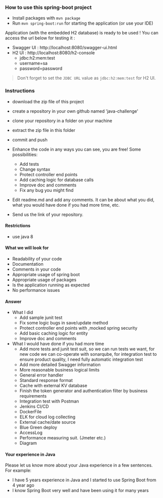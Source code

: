 ### How to use this spring-boot project

- Install packages with `mvn package`
- Run `mvn spring-boot:run` for starting the application (or use your IDE)

Application (with the embedded H2 database) is ready to be used ! You can access the url below for testing it :

- Swagger UI : http://localhost:8080/swagger-ui.html
- H2 UI : http://localhost:8080/h2-console
  - jdbc:h2:mem:test 
  - username=sa 
  - password=password

> Don't forget to set the `JDBC URL` value as `jdbc:h2:mem:test` for H2 UI.



### Instructions

- download the zip file of this project
- create a repository in your own github named 'java-challenge'
- clone your repository in a folder on your machine
- extract the zip file in this folder
- commit and push

- Enhance the code in any ways you can see, you are free! Some possibilities:
  - Add tests
  - Change syntax
  - Protect controller end points
  - Add caching logic for database calls
  - Improve doc and comments
  - Fix any bug you might find
- Edit readme.md and add any comments. It can be about what you did, what you would have done if you had more time, etc.
- Send us the link of your repository.

#### Restrictions
- use java 8


#### What we will look for
- Readability of your code
- Documentation
- Comments in your code 
- Appropriate usage of spring boot
- Appropriate usage of packages
- Is the application running as expected
- No performance issues

#### Answer
- What I did
    - Add sample junit test
    - Fix some logic bugs in save/update method
    - Protect controller end points with ,mocked spring security
    - Add basic caching logic for entity
    - Improve doc and comments
- What I would have done if you had more time
    - Add more tests and junit test suit, so we can run tests we want, for new code we
      can co-operate with sonarqube, for integration test to ensure product quality,
      I need fully automatic integration test
    - Add more detailed Swagger information
    - More reasonable business logical limits
    - General error handler
    - Standard response format
    - Cache with external KV database
    - Finish the token generator and authentication filter by business requirements
    - Integration test with Postman
    - Jenkins CI/CD
    - DockerFile
    - ELK for cloud log collecting
    - External cache/date source
    - Blue Green deploy
    - AccessLog
    - Performance measuring suit. (Jmeter etc.)
    - Diagram

#### Your experience in Java

Please let us know more about your Java experience in a few sentences. For example:

- I have 5 years experience in Java and I started to use Spring Boot from 4 year ago
- I know Spring Boot very well and have been using it for many years

